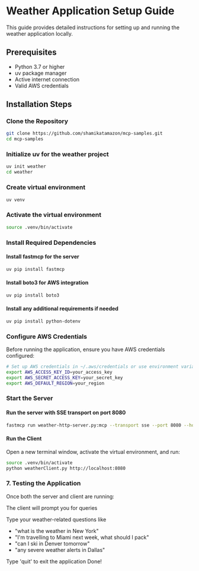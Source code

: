 # Weather Application Setup Guide

This guide provides detailed instructions for setting up and running the weather application locally.

## Prerequisites
- Python 3.7 or higher
- uv package manager
- Active internet connection
- Valid AWS credentials

## Installation Steps

### Clone the Repository
```bash
git clone https://github.com/shamikatamazon/mcp-samples.git
cd mcp-samples
```
### Initialize uv for the weather project
```bash
uv init weather
cd weather
```

### Create virtual environment
```bash
uv venv
```

### Activate the virtual environment
```bash
source .venv/bin/activate
```

### Install Required Dependencies

#### Install fastmcp for the server
```bash
uv pip install fastmcp
```

#### Install boto3 for AWS integration
```bash
uv pip install boto3
```

#### Install any additional requirements if needed
```bash
uv pip install python-dotenv
```

### Configure AWS Credentials
Before running the application, ensure you have AWS credentials configured:

```bash
# Set up AWS credentials in ~/.aws/credentials or use environment variables
export AWS_ACCESS_KEY_ID=your_access_key
export AWS_SECRET_ACCESS_KEY=your_secret_key
export AWS_DEFAULT_REGION=your_region
```

### Start the Server

#### Run the server with SSE transport on port 8080
```bash
fastmcp run weather-http-server.py:mcp --transport sse --port 8080 --host 0.0.0.0 --log-level debug
```

#### Run the Client
Open a new terminal window, activate the virtual environment, and run:

```bash
source .venv/bin/activate
python weatherClient.py http://localhost:8080
```

### 7. Testing the Application
Once both the server and client are running:

The client will prompt you for queries

Type your weather-related questions like 
- "what is the weather in New York" 
- "I'm travelling to Miami next week, what should I pack"
- "can I ski in Denver tomorrow" 
- "any severe weather alerts in Dallas" 

Type 'quit' to exit the application
Done!
